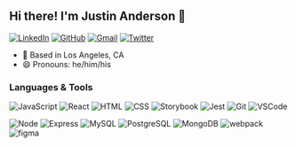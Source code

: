 ## Hi there! I'm Justin Anderson 👋

[![LinkedIn](https://img.shields.io/badge/jandersondev%20-%230077B5.svg?&style=flat-square&logo=linkedin&logoColor=white&link=https://www.linkedin.com/in/jandersondev/)](https://www.linkedin.com/in/jandersondev/)
[![GitHub](https://img.shields.io/badge/curmudgeonation%20-%23121011.svg?&style=flat-square&logo=github&logoColor=white&link=https://github.com/curmudgeonation)](https://github.com/curmudgeonation)
[![Gmail](https://img.shields.io/badge/justin@watchworddigital.com%20-%23D14836.svg?&style=flat-square&logo=gmail&logoColor=white&link=mailto:justin@watchworddigital.com)](mailto:justin@watchworddigital.com)
[![Twitter](https://img.shields.io/badge/theManderson%20-%231DA1F2.svg?&style=flat-square&logo=Twitter&logoColor=white&link=https://twitter.com/themanderson)](https://twitter.com/themanderson/)

- :round_pushpin: Based in Los Angeles, CA
- :smile: Pronouns: he/him/his

### Languages & Tools
![JavaScript](https://img.shields.io/badge/JavaScript%20-%23323330.svg?&style=flat-square&logo=javascript&logoColor=%23F7DF1E)
![React](https://img.shields.io/badge/React%20-%2320232a.svg?&style=flat-square&logo=react&logoColor=%2361DAFB)
![HTML](https://img.shields.io/badge/HTML5%20-%23E34F26.svg?&style=flat-square&logo=html5&logoColor=white)
![CSS](https://img.shields.io/badge/CSS3%20-%231572B6.svg?&style=flat-square&logo=css3&logoColor=white)
![Storybook](https://img.shields.io/badge/Storybook%20-%23FF4785.svg?&style=flat-square&logo=storybook&logoColor=white)
![Jest](https://img.shields.io/badge/Jest%20-%23C21325.svg?&style=flat-square&logo=Jest&logoColor=white)
![Git](https://img.shields.io/badge/Git%20-%23F05033.svg?&style=flat-square&logo=git&logoColor=white)
![VSCode](https://img.shields.io/badge/VS%20Code%20-%23007ACC.svg?&style=flat-square&logo=visual-studio-code&logoColor=white)

![Node](https://img.shields.io/badge/Node.js%20-%2343853D.svg?&style=flat-square&logo=node.js&logoColor=white)
![Express](https://img.shields.io/badge/Express%20-%23404d59.svg?&style=flat-square)
![MySQL](https://img.shields.io/badge/MySQL-%2300f.svg?&style=flat-square&logo=mysql&logoColor=white)
![PostgreSQL](https://img.shields.io/badge/PostgreSQL-%23316192.svg?&style=flat-square&logo=postgresql&logoColor=white)
![MongoDB](https://img.shields.io/badge/MongoDB-%234ea94b.svg?&style=flat-square&logo=mongodb&logoColor=white)
![webpack](https://img.shields.io/badge/webpack%20-%238DD6F9.svg?&style=flat-square&logo=webpack&logoColor=black)
![figma](https://img.shields.io/badge/figma-%23F24E1E.svg?&style=flat-square&logo=figma&logoColor=white)


<!--
**curmudgeonation/curmudgeonation** is a ✨ _special_ ✨ repository because its `README.md` (this file) appears on your GitHub profile.

Here are some ideas to get you started:

- 🔭 I’m currently working on ...
- 🌱 I’m currently learning ...
- 👯 I’m looking to collaborate on ...
- 🤔 I’m looking for help with ...
- 💬 Ask me about ...
- 📫 How to reach me: ...
- 😄 Pronouns: ...
- ⚡ Fun fact: ...
-->
